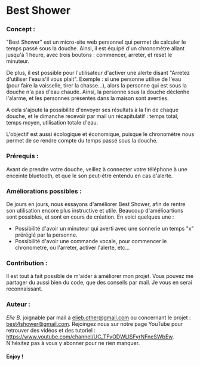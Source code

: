 # Best Shower


### Concept :
"Best Shower" est un micro-site web personnel qui permet de calculer le temps passé sous la douche. Ainsi, il est équipé d'un chronomètre allant jusqu'à 1 heure, avec trois boutons : commencer, arreter, et reset le minuteur.

De plus, il est possible pour l'utilisateur d'activer une alerte disant "Arretez d'utiliser l'eau s'il vous plait". Exemple : si une personne utilise de l'eau (pour faire la vaisselle, tirer la chasse...), alors la personne qui est sous la douche n'a pas d'eau chaude. Ainsi, la personne sous la douche déclenhe l'alarme, et les personnes présentes dans la maison sont averties.

A cela s'ajoute la possibilité d'envoyer ses résultats à la fin de chaque douche, et le dimanche recevoir par mail un récapitulatif : temps total, temps moyen, utilisation totale d'eau.

L'objectif est aussi écologique et économique, puisque le chronomètre nous permet de se rendre compte du temps passé sous la douche.



### Prérequis :
Avant de prendre votre douche, veillez à connecter votre téléphone à une enceinte bluetooth, et que le son peut-être entendu en cas d'alerte.

### Améliorations possibles :
De jours en jours, nous essayons d'améliorer Best Shower, afin de rentre son utilisation encore plus instructive et utile. Beaucoup d'amélioartions sont possibles, et sont en cours de création. En voici quelques une :

- Possibilité d'avoir un minuteur qui averti avec une sonnerie un temps "x" préréglé par la personne.
- Possibilité d'avoir une commande vocale, pour commencer le chronometre, ou l'arreter, activer l'alerte, etc...

### Contribution :
Il est tout à fait possible de m'aider à améliorer mon projet. Vous pouvez me partager du aussi bien du code, que des conseils par mail. Je vous en serai reconnaissant.

### Auteur :
*Elie B.* joignable par mail à elieb.other@gmail.com ou concernant le projet : best4shower@gmail.com.
Rejoingez nous sur notre page YouTube pour retrouver des vidéos et des tutoriel : https://www.youtube.com/channel/UC_TFvODWLlSFyrNFneSWbEw.
N'hésitez pas à vous y abonner pour ne rien manquer.


#### Enjoy !
